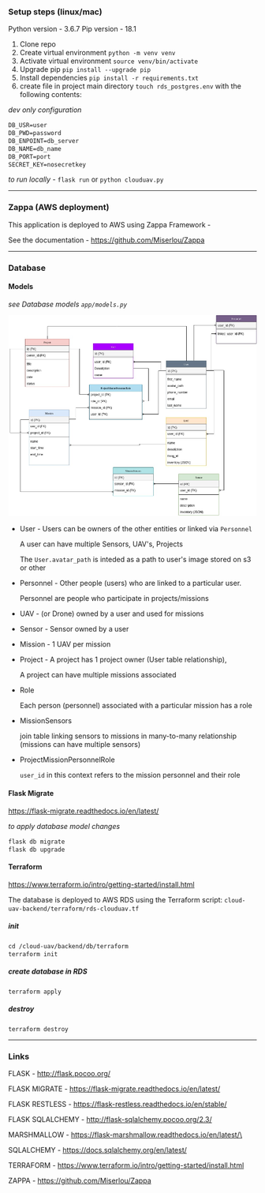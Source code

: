### Setup steps (linux/mac)

Python version - 3.6.7
Pip version - 18.1

 1. Clone repo
 2. Create virtual environment `python -m venv venv`
 3. Activate virtual environment `source venv/bin/activate`
 4. Upgrade pip `pip install --upgrade pip`
 5. Install dependencies `pip install -r requirements.txt`
 6. create file in project main directory `touch rds_postgres.env` with the following contents:
 
_dev only configuration_
```.env
DB_USR=user
DB_PWD=password
DB_ENPOINT=db_server
DB_NAME=db_name
DB_PORT=port
SECRET_KEY=nosecretkey

```
 
 _to run locally_ - `flask run`  or  `python clouduav.py`


---

###  Zappa (AWS deployment)

This application is deployed to AWS using Zappa Framework - 

See the documentation - https://github.com/Miserlou/Zappa


 ---
### Database

#### Models
_see Database models `app/models.py`_


![CloudUAV UML](docs/cloudUAV_UML.jpg?raw=true "CloudUAV")

 * User - Users can be owners of the other entities or linked via `Personnel`
 
    A user can have multiple Sensors, UAV's, Projects
   
    The `User.avatar_path` is inteded as a path to user's image stored on s3 or other 
    
 * Personnel - Other people (users) who are linked to a particular user.  
 
    Personnel are people who participate in projects/missions
    
 * UAV - (or Drone) owned by a user and used for missions
 
 * Sensor - Sensor owned by a user

 * Mission - 1 UAV per mission

 * Project - A project has 1 project owner (User table relationship), 
 
    A project can have multiple missions associated

 * Role
 
    Each person (personnel) associated with a particular mission has a role

 * MissionSensors
    
    join table linking sensors to missions in many-to-many relationship (missions can have multiple sensors)


 * ProjectMissionPersonnelRole
 
    `user_id` in this context refers to the mission personnel and their role
 
 
#### Flask Migrate

https://flask-migrate.readthedocs.io/en/latest/

_to apply database model changes_

```
flask db migrate
flask db upgrade
```

 
#### Terraform
https://www.terraform.io/intro/getting-started/install.html

The database is deployed to AWS RDS using the Terraform script: `cloud-uav-backend/terraform/rds-clouduav.tf`


##### init 

```
cd /cloud-uav/backend/db/terraform
terraform init
```

##### create database in RDS

``` 
terraform apply
```

##### destroy

```
terraform destroy
```

---
### Links

FLASK - http://flask.pocoo.org/

FLASK MIGRATE - https://flask-migrate.readthedocs.io/en/latest/

FLASK RESTLESS - https://flask-restless.readthedocs.io/en/stable/

FLASK SQLALCHEMY - http://flask-sqlalchemy.pocoo.org/2.3/

MARSHMALLOW - https://flask-marshmallow.readthedocs.io/en/latest/\

SQLALCHEMY - https://docs.sqlalchemy.org/en/latest/

TERRAFORM - https://www.terraform.io/intro/getting-started/install.html

ZAPPA - https://github.com/Miserlou/Zappa

